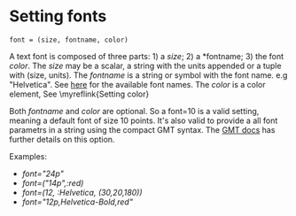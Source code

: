 
# Setting fonts

    font = (size, fontname, color)

A text font is composed of three parts: 1) a *size*; 2) a *fontname; 3) the font *color*.
The *size* may be a scalar, a string with the units appended or a tuple with (size, units).
The *fontname* is a string or symbol with the font name. e.g "Helvetica". See [here](https://docs.generic-mapping-tools.org/latest/GMT_Docs.html#postscript-fonts-used-by-gmt) for
the available font names.
The *color* is a color element, See \myreflink{Setting color}

Both *fontname* and *color* are optional. So a font=10 is a valid setting, meaning a default font of size 10
points. It's also valid to provide a all font parametrs in a string using the compact GMT syntax.
The [GMT docs](https://docs.generic-mapping-tools.org/latest/GMT_Docs.html#specifying-fonts) has further details on
this option.

Examples:

- *font="24p"*
- *font=("14p",:red)*
- *font=(12, :Helvetica, (30,20,180))*
- *font="12p,Helvetica-Bold,red"*